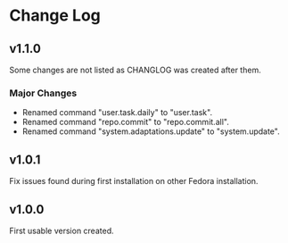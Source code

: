 # Change Log
## v1.1.0
Some changes are not listed as CHANGLOG was created after them.
### Major Changes
* Renamed command "user.task.daily" to "user.task".
* Renamed command "repo.commit" to "repo.commit.all".
* Renamed command "system.adaptations.update" to "system.update".
## v1.0.1
Fix issues found during first installation on other Fedora installation.
## v1.0.0
First usable version created.
 